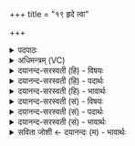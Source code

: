 +++
title = "१९ हृदे त्वा"

+++
<details><summary>पदपाठः</summary>

हृ॒दे। त्वा॒। मन॑से। त्वा॒। दि॒वे। त्वा॒। सूर्य्या॑य। त्वा॒। ऊ॒र्ध्वः। अ॒ध्व॒रम्। दि॒वि। दे॒वेषु॑। धे॒हि॒। १९।
</details>

<details><summary>अधिमन्त्रम् (VC)</summary>

- ईश्वरो देवता
- आथर्वण ऋषिः
- विराडुष्णिक्
- ऋषभः
</details>

<details><summary>दयानन्द-सरस्वती (हि) - विषयः</summary>

फिर उसी विषय को अगले मन्त्र में कहा है ॥
</details>

<details><summary>दयानन्द-सरस्वती (हि) - पदार्थः</summary>

पदार्थान्वयभाषाः -  हे जगदीश्वर ! जिस (हृदे) हृदय की चेतनता के लिये (त्वा) आपको (मनसे) विज्ञानवान् अन्तःकरण होने के अर्थ (त्वा) आपको (दिवे) विद्या के प्रकाश वा विद्युत् विद्या की प्राप्ति के लिये (त्वा) आपको (सूर्य्याय) सूर्यादि लोकों के ज्ञानार्थ (त्वा) आपका हम लोग ध्यान करें सो (ऊर्ध्वः) सबके उत्कृष्ट आप (दिवि) उत्तम व्यवहार और (देवेषु) विद्वानों में (अध्वरम्) अहिंसामय यज्ञ का (धेहि) प्रचार कीजिये ॥१९ ॥
</details>

<details><summary>दयानन्द-सरस्वती (हि) - भावार्थः</summary>

भावार्थभाषाः -  जो मनुष्य सत्यभाव से आत्मा और अन्तःकरण की शुद्धि के लिये और सृष्टिविद्या के अर्थ ईश्वर की उपासना करते हैं, उनका वह कृपालु ईश्वर विद्या और धर्म के दान से सब दुःखों से उद्धार करता है ॥१९ ॥
</details>

<details><summary>दयानन्द-सरस्वती (सं) - विषयः</summary>

पुनस्तमेव विषयमाह ॥
</details>

<details><summary>दयानन्द-सरस्वती (सं) - पदार्थः</summary>

पदार्थान्वयभाषाः -  हे जगदीश्वर ! यं हृदे त्वा मनसे त्वा दिवे त्वा सूर्य्याय त्वा ध्यायेम, स ऊर्ध्वस्त्वं दिवि देवेषु चाध्वरं धेहि ॥१९ ॥
</details>

<details><summary>दयानन्द-सरस्वती (सं) - भावार्थः</summary>

भावार्थभाषाः -  ये मनुष्याः सत्यभावेनात्मान्तःकरणशुद्धये सृष्टिविद्यायै चेश्वरमुपासते, तान् स कृपालुरीश्वरो विद्याधर्मदानेन सर्वेभ्यो दुःखेभ्य उद्धरति ॥१९ ॥
</details>

<details><summary>सविता जोशी ← दयानन्दः (म) - भावार्थः</summary>

भावार्थभाषाः -  जी माणसे सृष्टिविद्या जाणण्यासाठी व सत्याने आत्मा व अंतःकरण शुद्ध व्हावे यासाठी ईश्वराची उपासना करतात. तेव्हा दयाळू ईश्वर, विद्या व धर्माचे दान देऊन त्यांच्यावर कृपा करतो व त्यांना दुःखातून सोडवितो.
</details>